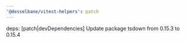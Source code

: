 ```yaml
---
'@desselbane/vitest-helpers': patch
---
```


deps: [patch|devDependencies] Update package tsdown from 0.15.3 to 0.15.4
